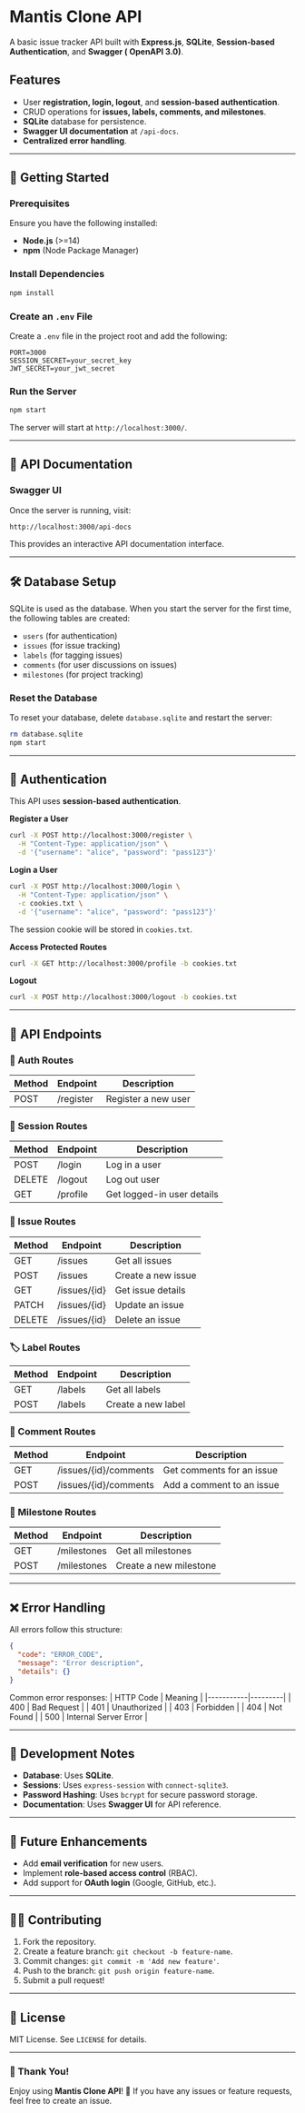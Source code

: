 # Mantis Clone API

A basic issue tracker API built with **Express.js**, **SQLite**, **Session-based Authentication**, and **Swagger (
OpenAPI 3.0)**.

## Features

- User **registration, login, logout**, and **session-based authentication**.
- CRUD operations for **issues, labels, comments, and milestones**.
- **SQLite** database for persistence.
- **Swagger UI documentation** at `/api-docs`.
- **Centralized error handling**.

---

## 🚀 Getting Started

### Prerequisites

Ensure you have the following installed:

- **Node.js** (>=14)
- **npm** (Node Package Manager)

### Install Dependencies

```bash
npm install
```

### Create an `.env` File

Create a `.env` file in the project root and add the following:

```env
PORT=3000
SESSION_SECRET=your_secret_key
JWT_SECRET=your_jwt_secret
```

### Run the Server

```bash
npm start
```

The server will start at `http://localhost:3000/`.

---

## 📖 API Documentation

### Swagger UI

Once the server is running, visit:

```
http://localhost:3000/api-docs
```

This provides an interactive API documentation interface.

---

## 🛠 Database Setup

SQLite is used as the database.
When you start the server for the first time, the following tables are created:

- `users` (for authentication)
- `issues` (for issue tracking)
- `labels` (for tagging issues)
- `comments` (for user discussions on issues)
- `milestones` (for project tracking)

### Reset the Database

To reset your database, delete `database.sqlite` and restart the server:

```bash
rm database.sqlite
npm start
```

---

## 🔑 Authentication

This API uses **session-based authentication**.

**Register a User**

```bash
curl -X POST http://localhost:3000/register \
  -H "Content-Type: application/json" \
  -d '{"username": "alice", "password": "pass123"}'
```

**Login a User**

```bash
curl -X POST http://localhost:3000/login \
  -H "Content-Type: application/json" \
  -c cookies.txt \
  -d '{"username": "alice", "password": "pass123"}'
```

The session cookie will be stored in `cookies.txt`.

**Access Protected Routes**

```bash
curl -X GET http://localhost:3000/profile -b cookies.txt
```

**Logout**

```bash
curl -X POST http://localhost:3000/logout -b cookies.txt
```

---

## 📝 API Endpoints

### 🔐 Auth Routes

| Method | Endpoint  | Description         |
|--------|-----------|---------------------|
| POST   | /register | Register a new user |

### 🔐 Session Routes

| Method | Endpoint | Description                |
|--------|----------|----------------------------|
| POST   | /login   | Log in a user              |
| DELETE | /logout  | Log out user               |
| GET    | /profile | Get logged-in user details |

### 📌 Issue Routes

| Method | Endpoint     | Description        |
|--------|--------------|--------------------|
| GET    | /issues      | Get all issues     |
| POST   | /issues      | Create a new issue |
| GET    | /issues/{id} | Get issue details  |
| PATCH  | /issues/{id} | Update an issue    |
| DELETE | /issues/{id} | Delete an issue    |

### 🏷 Label Routes

| Method | Endpoint | Description        |
|--------|----------|--------------------|
| GET    | /labels  | Get all labels     |
| POST   | /labels  | Create a new label |

### 💬 Comment Routes

| Method | Endpoint              | Description               |
|--------|-----------------------|---------------------------|
| GET    | /issues/{id}/comments | Get comments for an issue |
| POST   | /issues/{id}/comments | Add a comment to an issue |

### 🎯 Milestone Routes

| Method | Endpoint    | Description            |
|--------|-------------|------------------------|
| GET    | /milestones | Get all milestones     |
| POST   | /milestones | Create a new milestone |

---

## ❌ Error Handling

All errors follow this structure:

```json
{
  "code": "ERROR_CODE",
  "message": "Error description",
  "details": {}
}
```

Common error responses:
| HTTP Code | Meaning |
|-----------|---------|
| 400 | Bad Request |
| 401 | Unauthorized |
| 403 | Forbidden |
| 404 | Not Found |
| 500 | Internal Server Error |

---

## 📌 Development Notes

- **Database**: Uses **SQLite**.
- **Sessions**: Uses `express-session` with `connect-sqlite3`.
- **Password Hashing**: Uses `bcrypt` for secure password storage.
- **Documentation**: Uses **Swagger UI** for API reference.

---

## 🎯 Future Enhancements

- Add **email verification** for new users.
- Implement **role-based access control** (RBAC).
- Add support for **OAuth login** (Google, GitHub, etc.).

---

## 👨‍💻 Contributing

1. Fork the repository.
2. Create a feature branch: `git checkout -b feature-name`.
3. Commit changes: `git commit -m 'Add new feature'`.
4. Push to the branch: `git push origin feature-name`.
5. Submit a pull request!

---

## 📄 License

MIT License. See `LICENSE` for details.

---

### 🎉 Thank You!

Enjoy using **Mantis Clone API**! 🚀 If you have any issues or feature requests, feel free to create an issue.

